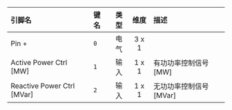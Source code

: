 <!--
DO NOT EDIT THIS FILE DIRECTLY.
This file is generated by tools/comp-docs.js.
All changes will be overwritten by regeneration.
-->

<slot class="model-pins">

| 引脚名 | 键名 | 类型 | 维度 | 描述 |
|:------ |:---- |:----:|:----:|:---- |
| Pin \+ | `0` | 电气 | 3 x 1 |  |
| Active Power Ctrl \[MW\] | `1` | 输入 | 1 x 1 | 有功功率控制信号 [MW] |
| Reactive Power Ctrl \[MVar\] | `2` | 输入 | 1 x 1 | 无功功率控制信号 [MVar] |

</slot>
